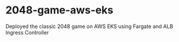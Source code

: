 # 2048-game-aws-eks
Deployed the classic 2048 game on AWS EKS using Fargate and ALB Ingress Controller
